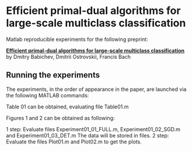 # Efficient primal-dual algorithms for large-scale multiclass classification

Matlab reproducible experiments for the following preprint:

[**Efficient primal-dual algorithms for large-scale multiclass classification**](https://arxiv.org/abs/1902.03755) by
Dmitry Babichev, Dmitrii Ostrovskii, Francis Bach

## Running the experiments
The experiments, in the order of appearance in the paper, are launched via the following MATLAB commands: 

Table 01 can be obtained, evaluating file Table01.m

Figures 1 and 2 can be obtained as following:

1 step: Evaluate files Experiment01_01_FULL.m, Experiment01_02_SGD.m and Experiment01_03_DET.m
The data will be stored in files. 
2 step: Evaluate the files Plot01.m and Plot02.m to get the plots.
